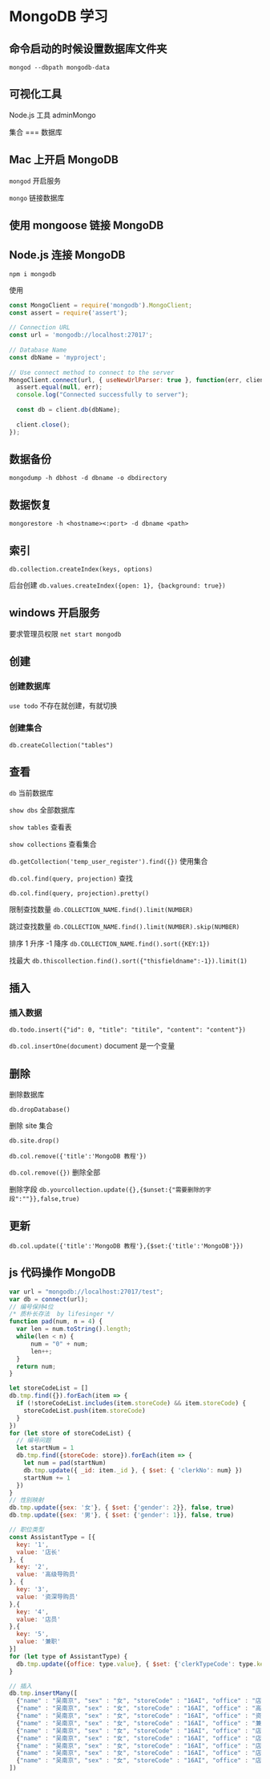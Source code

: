 # MongoDB 学习

## 命令启动的时候设置数据库文件夹

`mongod --dbpath mongodb-data`

## 可视化工具

Node.js 工具 adminMongo

集合 === 数据库

## Mac 上开启 MongoDB

`mongod` 开启服务

`mongo` 链接数据库

## 使用 mongoose 链接 MongoDB

## Node.js 连接 MongoDB

`npm i mongodb`

使用
```js
const MongoClient = require('mongodb').MongoClient;
const assert = require('assert');
 
// Connection URL
const url = 'mongodb://localhost:27017';
 
// Database Name
const dbName = 'myproject';
 
// Use connect method to connect to the server
MongoClient.connect(url, { useNewUrlParser: true }, function(err, client) {
  assert.equal(null, err);
  console.log("Connected successfully to server");
 
  const db = client.db(dbName);
 
  client.close();
});
```

## 数据备份
`mongodump -h dbhost -d dbname -o dbdirectory`

## 数据恢复

`mongorestore -h <hostname><:port> -d dbname <path>`

## 索引

`db.collection.createIndex(keys, options)`

后台创建
`db.values.createIndex({open: 1}, {background: true})`

## windows 开启服务

要求管理员权限
`net start mongodb`

## 创建

### 创建数据库

`use todo`
不存在就创建，有就切换

### 创建集合

`db.createCollection("tables")`

## 查看

`db`  当前数据库

`show dbs`  全部数据库

`show tables` 查看表

`show collections` 查看集合

`db.getCollection('temp_user_register').find({})` 使用集合

`db.col.find(query, projection)` 查找

`db.col.find(query, projection).pretty()`

限制查找数量
`db.COLLECTION_NAME.find().limit(NUMBER)`

跳过查找数量
`db.COLLECTION_NAME.find().limit(NUMBER).skip(NUMBER)`

排序 1 升序 -1 降序
`db.COLLECTION_NAME.find().sort({KEY:1})`

找最大
`db.thiscollection.find().sort({"thisfieldname":-1}).limit(1)`
## 插入

### 插入数据

`db.todo.insert({"id": 0, "title": "titile", "content": "content"})`

`db.col.insertOne(document)` document 是一个变量

## 删除

删除数据库

`db.dropDatabase()`

删除 site 集合

`db.site.drop()` 

`db.col.remove({'title':'MongoDB 教程'})`

`db.col.remove({})` 删除全部

删除字段
`db.yourcollection.update({},{$unset:{"需要删除的字段":""}},false,true)`

## 更新

`db.col.update({'title':'MongoDB 教程'},{$set:{'title':'MongoDB'}})`

## js 代码操作 MongoDB

```js
var url = "mongodb://localhost:27017/test"; 
var db = connect(url);
// 编号保持4位
/* 质朴长存法  by lifesinger */
function pad(num, n = 4) {
  var len = num.toString().length;
  while(len < n) {
      num = "0" + num;
      len++;
  }
  return num;
}

let storeCodeList = []
db.tmp.find({}).forEach(item => {
  if (!storeCodeList.includes(item.storeCode) && item.storeCode) {
    storeCodeList.push(item.storeCode)
  }
})
for (let store of storeCodeList) {
  // 编号问题
  let startNum = 1
  db.tmp.find({storeCode: store}).forEach(item => {
    let num = pad(startNum)
    db.tmp.update({ _id: item._id }, { $set: { 'clerkNo': num} })
    startNum += 1
  })
}
// 性别映射
db.tmp.update({sex: '女'}, { $set: {'gender': 2}}, false, true)
db.tmp.update({sex: '男'}, { $set: {'gender': 1}}, false, true)

// 职位类型
const AssistantType = [{
  key: '1',
  value: '店长'
}, {
  key: '2',
  value: '高级导购员'
}, {
  key: '3',
  value: '资深导购员'
},{
  key: '4',
  value: '店员'
},{
  key: '5',
  value: '兼职'
}]
for (let type of AssistantType) {
  db.tmp.update({office: type.value}, { $set: {'clerkTypeCode': type.key}}, false, true)
}

// 插入
db.tmp.insertMany([
  {"name" : "吴南京", "sex" : "女", "storeCode" : "16AI", "office" : "店长", "mobile" : "13620081413"},
  {"name" : "吴南京", "sex" : "女", "storeCode" : "16AI", "office" : "高级导购员", "mobile" : "13620081413"},
  {"name" : "吴南京", "sex" : "女", "storeCode" : "16AI", "office" : "资深导购员", "mobile" : "13620081413"},
  {"name" : "吴南京", "sex" : "女", "storeCode" : "16AI", "office" : "兼职", "mobile" : "13620081413"},
  {"name" : "吴南京", "sex" : "女", "storeCode" : "16AI", "office" : "店员", "mobile" : "13620081413"},
  {"name" : "吴南京", "sex" : "女", "storeCode" : "16AI", "office" : "店员", "mobile" : "13620081413"},
  {"name" : "吴南京", "sex" : "女", "storeCode" : "16AI", "office" : "店员", "mobile" : "13620081413"},
  {"name" : "吴南京", "sex" : "女", "storeCode" : "16AI", "office" : "店员", "mobile" : "13620081413"},
  {"name" : "吴南京", "sex" : "女", "storeCode" : "16AI", "office" : "店员", "mobile" : "13620081413"},
])
```